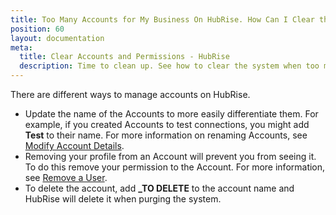 ```yaml
---
title: Too Many Accounts for My Business On HubRise. How Can I Clear the System?
position: 60
layout: documentation
meta:
  title: Clear Accounts and Permissions - HubRise
  description: Time to clean up. See how to clear the system when too many accounts were created for your business on HubRise. Rename it, delete it, or remove permissions.
---
```


There are different ways to manage accounts on HubRise.

- Update the name of the Accounts to more easily differentiate them. For example, if you created Accounts to test connections, you might add **Test** to their name. For more information on renaming Accounts, see [Modify Account Details](/docs/account/#modify-account-details).
- Removing your profile from an Account will prevent you from seeing it. To do this remove your permission to the Account. For more information, see [Remove a User](/docs/permissions/#remove-a-user).
- To delete the account, add **\_TO DELETE** to the account name and HubRise will delete it when purging the system.
